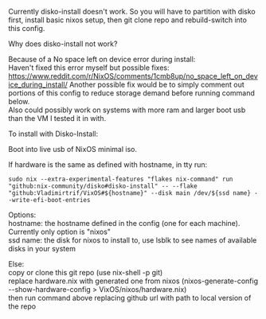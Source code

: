Currently disko-install doesn't work. So you will have to partition with disko first, install basic nixos setup, then git clone repo and rebuild-switch into this config.  

Why does disko-install not work?  

Because of a No space left on device error during install:  
Haven't fixed this error myself but possible fixes: https://www.reddit.com/r/NixOS/comments/1cmb8up/no_space_left_on_device_during_install/
Another possible fix would be to simply comment out portions of this config to reduce storage demand before running command below.  
Also could possibly work on systems with more ram and larger boot usb than the VM I tested it in with.


To install with Disko-Install: 

Boot into live usb of NixOS minimal iso. 

If hardware is the same as defined with hostname, in tty run:
```
sudo nix --extra-experimental-features "flakes nix-command" run "github:nix-community/disko#disko-install" -- --flake "github:Vladimirtrif/VixOS#${hostname}" --disk main /dev/${ssd name} --write-efi-boot-entries
```
Options:  
hostname: the hostname defined in the config (one for each machine). Currently only option is "nixos"  
ssd name: the disk for nixos to install to, use lsblk to see names of available disks in your system


Else:  
copy or clone this git repo (use nix-shell -p git)    
replace hardware.nix with generated one from nixos (nixos-generate-config --show-hardware-config > VixOS/nixos/hardware.nix)  
then run command above replacing github url with path to local version of the repo
